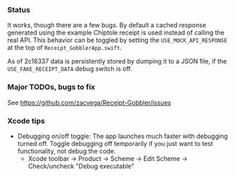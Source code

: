 ### Status

It works, though there are a few bugs. By default a cached response generated using the example Chiptole receipt is used instead of calling the real API. This behavior can be toggled by setting the `USE_MOCK_API_RESPONSE` at the top of `Receipt_GobblerApp.swift`.

As of 2c18337 data is persistently stored by dumping it to a JSON file, if the `USE_FAKE_RECEIPT_DATA` debug switch is off.

### Major TODOs, bugs to fix

See https://github.com/zacvega/Receipt-Gobbler/issues

### Xcode tips

* Debugging on/off toggle: The app launches much faster with debugging turned off. Toggle debugging off temporarily if you just want to test functionality, not debug the code. 
    * Xcode toolbar -> Product -> Scheme -> Edit Scheme -> Check/uncheck "Debug executable"
